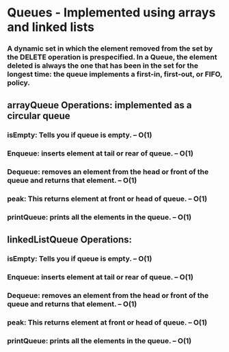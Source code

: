 # Queues - Implemented using arrays and linked lists
### A dynamic set in which the element removed from the set by the DELETE operation is prespecified. In a Queue, the element deleted is always the one that has been in the set for the longest time: the queue implements a first-in, first-out, or FIFO, policy.
## arrayQueue Operations: implemented as a circular queue
### isEmpty: Tells you if queue is empty. – O(1)
### Enqueue: inserts element at tail or rear of queue. – O(1)
### Dequeue: removes an element from the head or front of the queue and returns that element. – O(1)
### peak: This returns element at front or head of queue. – O(1)
### printQueue: prints all the elements in the queue. – O(1)
## linkedListQueue Operations:
### isEmpty: Tells you if queue is empty. – O(1)
### Enqueue: inserts element at tail or rear of queue. – O(1)
### Dequeue: removes an element from the head or front of the queue and returns that element. – O(1)
### peak: This returns element at front or head of queue. – O(1)
### printQueue: prints all the elements in the queue. – O(1)
